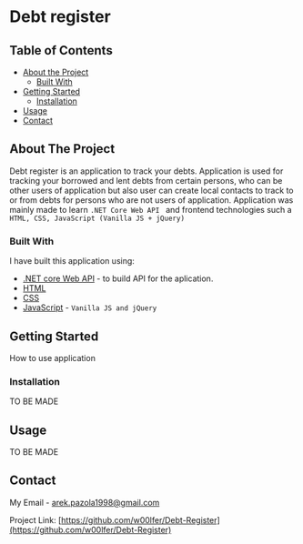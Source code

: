 # Debt register

<!-- TABLE OF CONTENTS -->
## Table of Contents

* [About the Project](#about-the-project)
  * [Built With](#built-with)
* [Getting Started](#getting-started)
  * [Installation](#installation)
* [Usage](#usage)
* [Contact](#contact)



<!-- ABOUT THE PROJECT -->
## About The Project

Debt register is an application to track your debts. Application is used for tracking your borrowed and lent debts from certain persons, who can be other users of application but also user can create local contacts to track to or from debts for persons who are not users of application.
Application was mainly made to learn ```.NET Core Web API ``` and frontend technologies such a ```HTML, CSS, JavaScript (Vanilla JS + jQuery) ``` 

### Built With
I have built this application using:
* [.NET core Web API](https://docs.microsoft.com/pl-pl/aspnet/core/web-api) - to build API for the aplication.
* [HTML](#)
* [CSS](#)
* [JavaScript](#) - ```Vanilla JS and jQuery```


<!-- GETTING STARTED -->
## Getting Started

How to use application

### Installation

TO BE MADE

<!-- USAGE EXAMPLES -->
## Usage

TO BE MADE 

<!-- CONTACT -->
## Contact

My Email  - arek.pazola1998@gmail.com

Project Link: [https://github.com/w00lfer/Debt-Register](https://github.com/w00lfer/Debt-Register)

